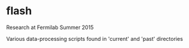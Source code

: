 # flash
Research at Fermilab Summer 2015

Various data-processing scripts found in 'current' and 'past' directories
